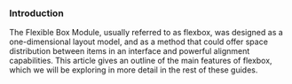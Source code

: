 ### Introduction

The Flexible Box Module, usually referred to as flexbox, was designed as a one-dimensional layout model, and as a method that 
could offer space distribution between items in an interface and powerful alignment capabilities. This article gives an outline
of the main features of flexbox, which we will be exploring in more detail in the rest of these guides.
